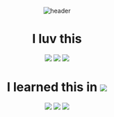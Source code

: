 <div align="center">
  
![header](https://capsule-render.vercel.app/api?type=soft&color=FF7F50&height=300&section=header&text=Larus-Harir&fontColor=ffffff&fontSize=60)
</div>

<h1 align="center">I luv this</h1>

<p align="center">
<img src="https://img.shields.io/badge/html5-E34F26?style=for-the-badge&logo=html5&logoColor=white">
<img src="https://img.shields.io/badge/css-1572B6?style=for-the-badge&logo=css3&logoColor=white">
<img src="https://img.shields.io/badge/jquery-0769AD?style=for-the-badge&logo=jquery&logoColor=white">
</p>

<h1 align="center">I learned this in <a href="http://intec.icehs.kr/"><img src="https://img.shields.io/badge/INMAGO-18268D?style=flat-square&logo=INMAGO&logoColor=white"></a></h1> 

<p align="center">
<img src="https://img.shields.io/badge/c-A8B9CC?style=for-the-badge&logo=c&logoColor=white">
<img src="https://img.shields.io/badge/java-007396?style=for-the-badge&logo=java&logoColor=white">
<img src="https://img.shields.io/badge/python-3776AB?style=for-the-badge&logo=python&logoColor=white">
</p>
